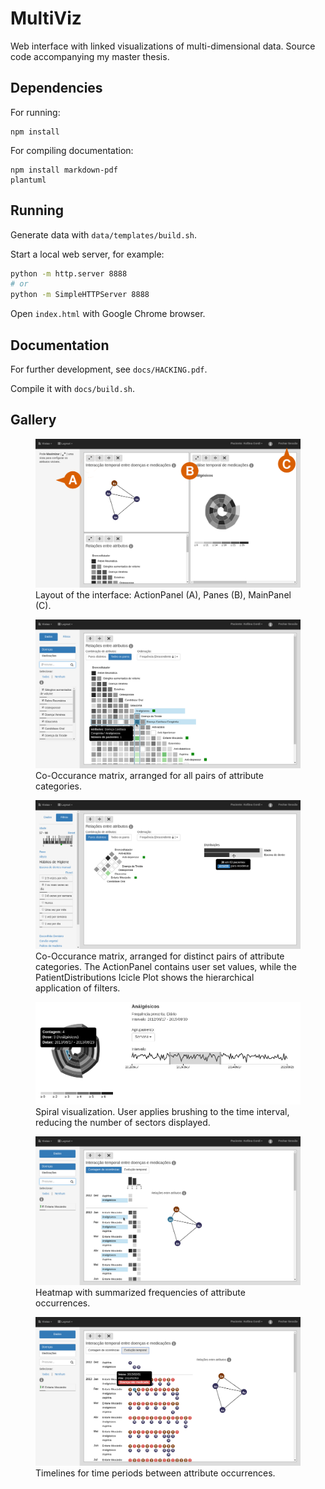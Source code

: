 # MultiViz

Web interface with linked visualizations of multi-dimensional data. Source code accompanying my master thesis.

## Dependencies

For running:
```
npm install
```

For compiling documentation:
```
npm install markdown-pdf
plantuml
```

## Running

Generate data with `data/templates/build.sh`.

Start a local web server, for example:

```bash
python -m http.server 8888
# or
python -m SimpleHTTPServer 8888
```

Open `index.html` with Google Chrome browser.

## Documentation

For further development, see `docs/HACKING.pdf`.

Compile it with `docs/build.sh`.

## Gallery

<figure class="image">
  <img src="./docs/images/layout_split_views.png" alt="layout">
  <figcaption>Layout of the interface: ActionPanel (A), Panes (B), MainPanel (C).</figcaption>
</figure>

<figure class="image">
  <img src="./docs/images/matrix_1.png" alt="interface-arrangements">
  <figcaption>Co-Occurance matrix, arranged for all pairs of attribute categories.</figcaption>
</figure>

<figure class="image">
  <img src="./docs/images/matrix_filters.png" alt="interface-filters">
  <figcaption>Co-Occurance matrix, arranged for distinct pairs of attribute categories. The ActionPanel contains user set values, while the PatientDistributions Icicle Plot shows the hierarchical application of filters.</figcaption>
</figure>

<figure class="image">
  <img src="./docs/images/spiral_brushing.png" alt="interface-spiral">
  <figcaption>Spiral visualization. User applies brushing to the time interval, reducing the number of sectors displayed.</figcaption>
</figure>

<figure class="image">
  <img src="./docs/images/occurrences_1.png" alt="heatmap-frequencies">
  <figcaption>Heatmap with summarized frequencies of attribute occurrences.</figcaption>
</figure>

<figure class="image">
  <img src="./docs/images/timeline.png" alt="timelines">
  <figcaption>Timelines for time periods between attribute occurrences.</figcaption>
</figure>
